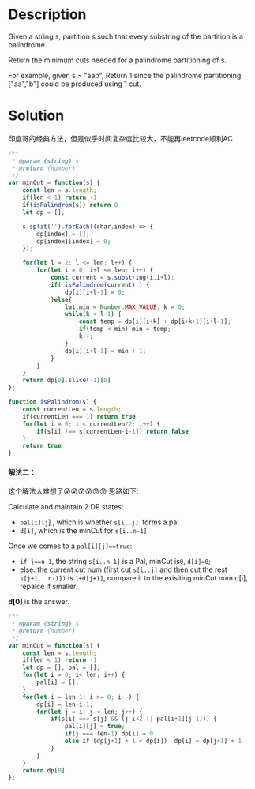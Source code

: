 # Description

Given a string s, partition s such that every substring of the partition is a palindrome.

Return the minimum cuts needed for a palindrome partitioning of s.

For example, given s = "aab", Return 1 since the palindrome partitioning ["aa","b"] could be produced using 1 cut.

# Solution

印度哥的经典方法，但是似乎时间复杂度比较大，不能再leetcode顺利AC

```javascript
/**
 * @param {string} s
 * @return {number}
 */
var minCut = function(s) {
    const len = s.length;
    if(len < 1) return -1
    if(isPalindrom(s)) return 0
    let dp = [];

    s.split('').forEach((char,index) => {
        dp[index] = [];
        dp[index][index] = 0;
    });

    for(let l = 2; l <= len; l++) {
        for(let i = 0; i+l <= len; i++) {
            const current = s.substring(i,i+l);
            if( isPalindrom(current) ) {
                dp[i][i+l-1] = 0;
            }else{
                let min = Number.MAX_VALUE, k = 0;
                while(k < l-1) {
                    const temp = dp[i][i+k] + dp[i+k+1][i+l-1];
                    if(temp < min) min = temp;
                    k++;
                }
                dp[i][i+l-1] = min + 1;
            }
        }
    }
    return dp[0].slice(-1)[0]
};

function isPalindrom(s) {
    const currentLen = s.length;
    if(currentLen === 1) return true
    for(let i = 0; i < currentLen/2; i++) {
        if(s[i] !== s[currentLen-i-1]) return false
    }
    return true
}
```

#### 解法二：

这个解法太难想了😰😰😰😰😰😰
思路如下:

Calculate and maintain 2 DP states:
+  `pal[i][j`] , which is whether `s[i..j] `forms a pal
+  `d[i]`, which is the minCut for `s[i..n-1]`

Once we comes to a `pal[i][j]==true`:

- `if j==n-1`, the string `s[i..n-1]` is a Pal, minCut is` 0 `, `d[i]=0`;
- else: the current cut num (first cut `s[i..j]` and then cut the rest
`s[j+1...n-1])` is `1+d[j+1]`, compare it to the exisiting minCut num
d[i], repalce if smaller.


**d[0]** is the answer.


```javascript
/**
 * @param {string} s
 * @return {number}
 */
var minCut = function(s) {
    const len = s.length;
    if(len < 1) return -1
    let dp = [], pal = [];
    for(let i = 0; i< len; i++) {
        pal[i] = [];
    }
    for(let i = len-1; i >= 0; i--) {
        dp[i] = len-i-1;
        for(let j = i; j < len; j++) {
            if(s[i] === s[j] && (j-i<2 || pal[i+1][j-1])) {
                pal[i][j] = true;
                if(j === len-1) dp[i] = 0
                else if (dp[j+1] + 1 < dp[i])  dp[i] = dp[j+1] + 1
            }
        }
    }
    return dp[0]
};
```
